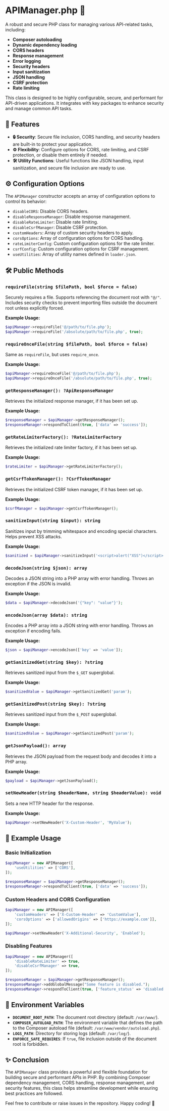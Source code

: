 # APIManager.php 🚀

A robust and secure PHP class for managing various API-related tasks, including:

- **Composer autoloading**
- **Dynamic dependency loading**
- **CORS headers**
- **Response management**
- **Error logging**
- **Security headers**
- **Input sanitization**
- **JSON handling**
- **CSRF protection**
- **Rate limiting**

This class is designed to be highly configurable, secure, and performant for API-driven applications. It integrates with key packages to enhance security and manage common API tasks.

## 🌟 Features

- **🔒 Security**: Secure file inclusion, CORS handling, and security headers are built-in to protect your application.
- **⚙️ Flexibility**: Configure options for CORS, rate limiting, and CSRF protection, or disable them entirely if needed.
- **🛠 Utility Functions**: Useful functions like JSON handling, input sanitization, and secure file inclusion are ready to use.

## ⚙️ Configuration Options

The `APIManager` constructor accepts an array of configuration options to control its behavior:

- `disableCORS`: Disable CORS headers.
- `disableResponseManager`: Disable response management.
- `disableRateLimiter`: Disable rate limiting.
- `disableCsrfManager`: Disable CSRF protection.
- `customHeaders`: Array of custom security headers to apply.
- `corsOptions`: Array of configuration options for CORS handling.
- `rateLimiterConfig`: Custom configuration options for the rate limiter.
- `csrfConfig`: Custom configuration options for CSRF management.
- `useUtilities`: Array of utility names defined in `loader.json`.

## 🛠 Public Methods

### `requireFile(string $filePath, bool $force = false)`

Securely requires a file. Supports referencing the document root with `"@/"`. Includes security checks to prevent importing files outside the document root unless explicitly forced.

**Example Usage:**

```php
$apiManager->requireFile('@/path/to/file.php');
$apiManager->requireFile('/absolute/path/to/file.php', true);
```

### `requireOnceFile(string $filePath, bool $force = false)`

Same as `requireFile`, but uses `require_once`.

**Example Usage:**

```php
$apiManager->requireOnceFile('@/path/to/file.php');
$apiManager->requireOnceFile('/absolute/path/to/file.php', true);
```

### `getResponseManager(): ?ApiResponseManager`

Retrieves the initialized response manager, if it has been set up.

**Example Usage:**

```php
$responseManager = $apiManager->getResponseManager();
$responseManager->respondToClient(true, ['data' => 'success']);
```

### `getRateLimiterFactory(): ?RateLimiterFactory`

Retrieves the initialized rate limiter factory, if it has been set up.

**Example Usage:**

```php
$rateLimiter = $apiManager->getRateLimiterFactory();
```

### `getCsrfTokenManager(): ?CsrfTokenManager`

Retrieves the initialized CSRF token manager, if it has been set up.

**Example Usage:**

```php
$csrfManager = $apiManager->getCsrfTokenManager();
```

### `sanitizeInput(string $input): string`

Sanitizes input by trimming whitespace and encoding special characters. Helps prevent XSS attacks.

**Example Usage:**

```php
$sanitized = $apiManager->sanitizeInput('<script>alert("XSS")</script>');
```

### `decodeJson(string $json): array`

Decodes a JSON string into a PHP array with error handling. Throws an exception if the JSON is invalid.

**Example Usage:**

```php
$data = $apiManager->decodeJson('{"key": "value"}');
```

### `encodeJson(array $data): string`

Encodes a PHP array into a JSON string with error handling. Throws an exception if encoding fails.

**Example Usage:**

```php
$json = $apiManager->encodeJson(['key' => 'value']);
```

### `getSanitizedGet(string $key): ?string`

Retrieves sanitized input from the `$_GET` superglobal.

**Example Usage:**

```php
$sanitizedValue = $apiManager->getSanitizedGet('param');
```

### `getSanitizedPost(string $key): ?string`

Retrieves sanitized input from the `$_POST` superglobal.

**Example Usage:**

```php
$sanitizedValue = $apiManager->getSanitizedPost('param');
```

### `getJsonPayload(): array`

Retrieves the JSON payload from the request body and decodes it into a PHP array.

**Example Usage:**

```php
$payload = $apiManager->getJsonPayload();
```

### `setNewHeader(string $headerName, string $headerValue): void`

Sets a new HTTP header for the response.

**Example Usage:**

```php
$apiManager->setNewHeader('X-Custom-Header', 'MyValue');
```

## 🔧 Example Usage

### Basic Initialization

```php
$apiManager = new APIManager([
    'useUtilities' => ['CORS'],
]);

$responseManager = $apiManager->getResponseManager();
$responseManager->respondToClient(true, ['data' => 'success']);
```

### Custom Headers and CORS Configuration

```php
$apiManager = new APIManager([
    'customHeaders' => ['X-Custom-Header' => 'CustomValue'],
    'corsOptions' => ['allowedOrigins' => ['https://example.com']],
]);

$apiManager->setNewHeader('X-Additional-Security', 'Enabled');
```

### Disabling Features

```php
$apiManager = new APIManager([
    'disableRateLimiter' => true,
    'disableCsrfManager' => true,
]);

$responseManager = $apiManager->getResponseManager();
$responseManager->addGlobalMessage("Some feature is disabled.");
$responseManager->respondToClient(true, ['feature_status' => 'disabled']);
```

## 🚨 Environment Variables

- **`DOCUMENT_ROOT_PATH`**: The document root directory (default: `/var/www/`).
- **`COMPOSER_AUTOLOAD_PATH`**: The environment variable that defines the path to the Composer autoload file (default: `/var/www/vendor/autoload.php`).
- **`LOGS_PATH`**: Directory for storing logs (default: `/var/log/`).
- **`ENFORCE_SAFE_REQUIRES`**: If `true`, file inclusion outside of the document root is forbidden.

## ✨ Conclusion

The `APIManager` class provides a powerful and flexible foundation for building secure and performant APIs in PHP. By combining Composer dependency management, CORS handling, response management, and security features, this class helps streamline development while ensuring best practices are followed.

Feel free to contribute or raise issues in the repository. Happy coding! 🎉